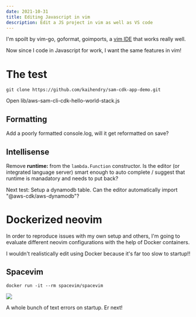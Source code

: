 ```yaml
---
date: 2021-10-31
title: Editing Javascript in vim
description: Edit a JS project in vim as well as VS code
---
```


I'm spoilt by vim-go, goformat, goimports, a [vim
IDE](https://github.com/kaihendry/goide) that works really well.

Now since I code in Javascript for work, I want the same features in vim!

# The test

	git clone https://github.com/kaihendry/sam-cdk-app-demo.git

Open lib/aws-sam-cli-cdk-hello-world-stack.js

## Formatting

Add a poorly formatted console.log, will it get reformatted on save?

## Intellisense

Remove **runtime:** from the `lambda.Function` constructor. Is the editor (or
integrated language server) smart enough to auto complete / suggest that
runtime is manadatory and needs to put back?

Next test: Setup a dynamodb table. Can the editor automatically import
"@aws-cdk/aws-dynamodb"?

# Dockerized neovim

In order to reproduce issues with my own setup and others, I'm going to
evaluate different neovim configurations with the help of Docker containers.

I wouldn't realistically edit using Docker because it's far too slow to startup!!

## Spacevim

	docker run -it --rm spacevim/spacevim

<img src="https://s.natalian.org/2021-10-31/spacevim.png">

A whole bunch of text errors on startup. Er next!

## 

